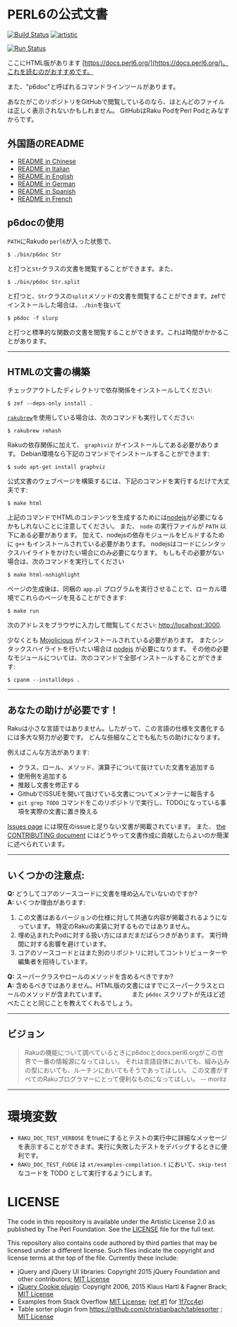 # PERL6の公式文書

[![Build Status](https://travis-ci.org/perl6/doc.svg?branch=master)](https://travis-ci.org/perl6/doc) [![artistic](https://img.shields.io/badge/license-Artistic%202.0-blue.svg?style=flat)](https://opensource.org/licenses/Artistic-2.0)

[![Run Status](https://api.shippable.com/projects/591e99923f2f790700098a30/badge?branch=master)](https://app.shippable.com/github/perl6/doc)

ここにHTML版があります [https://docs.perl6.org/](https://docs.perl6.org/)。これを読むのがおすすめです。

また、"p6doc"と呼ばれるコマンドラインツールがあります。

あなたがこのリポジトリをGitHubで閲覧しているのなら、ほとんどのファイルは正しく表示されないかもしれません。 GitHubはRaku PodをPerl Podとみなすからです。

## 外国語のREADME

* [README in Chinese](../zh/README.zh.md)
* [README in Italian](../it/README.it.md)
* [README in English](../../../README.md)
* [README in German](../de/README.de.md)
* [README in Spanish](../es/README.es.md)
* [README in French](../fr/README.fr.md)

## p6docの使用

`PATH`にRakudo `perl6`が入った状態で、

    $ ./bin/p6doc Str

と打つと`Str`クラスの文書を閲覧することができます。また、

    $ ./bin/p6doc Str.split

と打つと、`Str`クラスの`split`メソッドの文書を閲覧することができます。zefでインストールした場合は、`./bin`を抜いて

    $ p6doc -f slurp

と打つと標準的な関数の文書を閲覧することができます。これは時間がかかることがあります。

-------

## HTMLの文書の構築

チェックアウトしたディレクトリで依存関係をインストールしてください:

    $ zef --deps-only install .

[`rakubrew`](https://rakubrew.org/)を使用している場合は、次のコマンドも実行してください:

    $ rakubrew rehash

Rakuの依存関係に加えて、 `graphiviz` がインストールしてある必要があります。
Debian環境なら下記のコマンドでインストールすることができます:

    $ sudo apt-get install graphviz

公式文書のウェブページを構築するには、下記のコマンドを実行するだけで大丈夫です:

    $ make html

上記のコマンドでHTMLのコンテンツを生成するためには[nodejs](https://nodejs.org)が必要になるかもしれないことに注意してください。
また、 `node` の実行ファイルが `PATH` 以下にある必要があります。
加えて、nodejsの依存モジュールをビルドするために `g++` もインストールされている必要があります。
nodejsはコードにシンタックスハイライトをかけたい場合にのみ必要になります。
もしもその必要がない場合は、次のコマンドを実行してください

    $ make html-nohighlight

ページの生成後は、同梱の `app.pl` プログラムを実行させることで、ローカル環境でこれらのページを見ることができます:

    $ make run

次のアドレスをブラウザに入力して閲覧してください:
[http://localhost:3000](http://localhost:3000).

少なくとも [Mojolicious](https://metacpan.org/pod/Mojolicious) がインストールされている必要があります。
またシンタックスハイライトを行いたい場合は [nodejs](https://nodejs.org) が必要になります。
その他の必要なモジュールについては、次のコマンドで全部インストールすることができます:

    $ cpanm --installdeps .

---------

## あなたの助けが必要です！

Rakuは小さな言語ではありません。したがって、この言語の仕様を文書化するには多大な努力が必要です。
どんな些細なことでも私たちの助けになります。

例えばこんな方法があります:

 * クラス、ロール、メソッド、演算子について抜けていた文書を追加する
 * 使用例を追加する
 * 推敲し文書を修正する
 * GithubでISSUEを開いて抜けている文書についてメンテナーに報告する
 *  `git grep TODO` コマンドをこのリポジトリで実行し、TODOになっている事項を実際の文書に置き換える

[Issues page](https://github.com/Raku/doc/issues) には現在のissueと足りない文書が掲載されています。
また、 [the CONTRIBUTING document](CONTRIBUTING.md)
にはどうやって文書作成に貢献したらよいのか簡潔に述べられています。

--------

## いくつかの注意点:

**Q:** どうしてコアのソースコードに文書を埋め込んでいないのですか?<br>
**A:** いくつか理由があります:

  1. この文書はあるバージョンの仕様に対して共通な内容が掲載されるようになっています。
     特定のRakuの実装に対するものではありません。
  2. 埋め込まれたPodに対する扱い方にはまだまだばらつきがあります。
     実行時間に対する影響を避けています。
  3. コアのソースコードとはまた別のリポジトリに対してコントリビューターや編集者を招待しています。

**Q:** スーパークラスやロールのメソッドを含めるべきですか?<br>
**A:** 含めるべきではありません。HTML版の文書にはすでにスーパークラスとロールのメソッドが含まれています。
　　　　また `p6doc` スクリプトが先ほど述べたことと同じことを教えてくれるでしょう。

--------

## ビジョン

> Rakuの機能について調べているときにp6docとdocs.perl6.orgがこの世界で一番の情報源になってほしい。
> それは言語自体においても、組み込みの型においても、ルーチンにおいてもそうであってほしい。
> この文書がすべてのRakuプログラマーにとって便利なものになってほしい。
>    -- moritz

--------

# 環境変数

- `RAKU_DOC_TEST_VERBOSE` をtrueにするとテストの実行中に詳細なメッセージを表示することができます。実行に失敗したデストをデバッグするときに便利です。
- `RAKU_DOC_TEST_FUDGE` は `xt/examples-compilation.t` において、`skip-test` なコードを TODO として実行するようにします。

# LICENSE

The code in this repository is available under the Artistic License 2.0
as published by The Perl Foundation. See the [LICENSE](LICENSE) file for the full
text.

This repository also contains code authored by third parties that may be licensed under a different license. Such
files indicate the copyright and license terms at the top of the file. Currently these include:

* jQuery and jQuery UI libraries: Copyright 2015 jQuery Foundation and other contributors; [MIT License](http://creativecommons.org/licenses/MIT)
* [jQuery Cookie plugin](https://github.com/js-cookie/js-cookie):
  Copyright 2006, 2015 Klaus Hartl & Fagner Brack;
  [MIT License](http://creativecommons.org/licenses/MIT)
* Examples from Stack Overflow [MIT License](http://creativecommons.org/licenses/MIT); ([ref #1](http://stackoverflow.com/a/43669837/215487) for [1f7cc4e](https://github.com/Raku/doc/commit/1f7cc4efa0da38b5a9bf544c9b13cc335f87f7f6))
* Table sorter plugin from https://github.com/christianbach/tablesorter ;
  [MIT License](http://creativecommons.org/licenses/MIT)
